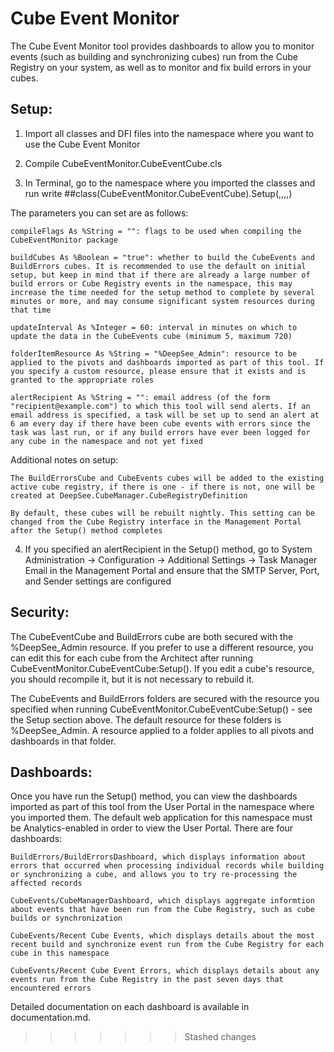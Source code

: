 # Cube Event Monitor

The Cube Event Monitor tool provides dashboards to allow you to monitor events (such as building and synchronizing cubes) run from the Cube Registry on your system, as well as to monitor and fix build errors in your cubes.

## Setup:

1. Import all classes and DFI files into the namespace where you want to use the Cube Event Monitor

2. Compile CubeEventMonitor.CubeEventCube.cls

3. In Terminal, go to the namespace where you imported the classes and run
	write ##class(CubeEventMonitor.CubeEventCube).Setup(<compileFlags>,<buildCubes>,<updateInterval>,<folderItemResource>,<alertRecipient>)

The parameters you can set are as follows:

	compileFlags As %String = "": flags to be used when compiling the CubeEventMonitor package

	buildCubes As %Boolean = "true": whether to build the CubeEvents and BuildErrors cubes. It is recommended to use the default on initial setup, but keep in mind that if there are already a large number of build errors or Cube Registry events in the namespace, this may increase the time needed for the setup method to complete by several minutes or more, and may consume significant system resources during that time

	updateInterval As %Integer = 60: interval in minutes on which to update the data in the CubeEvents cube (minimum 5, maximum 720)

	folderItemResource As %String = "%DeepSee_Admin": resource to be applied to the pivots and dashboards imported as part of this tool. If you specify a custom resource, please ensure that it exists and is granted to the appropriate roles

	alertRecipient As %String = "": email address (of the form "recipient@example.com") to which this tool will send alerts. If an email address is specified, a task will be set up to send an alert at 6 am every day if there have been cube events with errors since the task was last run, or if any build errors have ever been logged for any cube in the namespace and not yet fixed

Additional notes on setup:

	The BuildErrorsCube and CubeEvents cubes will be added to the existing active cube registry, if there is one - if there is not, one will be created at DeepSee.CubeManager.CubeRegistryDefinition

	By default, these cubes will be rebuilt nightly. This setting can be changed from the Cube Registry interface in the Management Portal after the Setup() method completes

4. If you specified an alertRecipient in the Setup() method, go to System Administration -> Configuration -> Additional Settings -> Task Manager Email in the Management Portal and ensure that the SMTP Server, Port, and Sender settings are configured

## Security:

The CubeEventCube and BuildErrors cube are both secured with the %DeepSee_Admin resource. If you prefer to use a different resource, you can edit this for each cube from the Architect after running CubeEventMonitor.CubeEventCube:Setup(). If you edit a cube's resource, you should recompile it, but it is not necessary to rebuild it.

The CubeEvents and BuildErrors folders are secured with the resource you specified when running CubeEventMonitor.CubeEventCube:Setup() - see the Setup section above. The default resource for these folders is %DeepSee_Admin. A resource applied to a folder applies to all pivots and dashboards in that folder.

## Dashboards:

Once you have run the Setup() method, you can view the dashboards imported as part of this tool from the User Portal in the namespace where you imported them. The default web application for this namespace must be Analytics-enabled in order to view the User Portal. There are four dashboards:

	BuildErrors/BuildErrorsDashboard, which displays information about errors that occurred when processing individual records while building or synchronizing a cube, and allows you to try re-processing the affected records

	CubeEvents/CubeManagerDashboard, which displays aggregate informtion about events that have been run from the Cube Registry, such as cube builds or synchronization

	CubeEvents/Recent Cube Events, which displays details about the most recent build and synchronize event run from the Cube Registry for each cube in this namespace

	CubeEvents/Recent Cube Event Errors, which displays details about any events run from the Cube Registry in the past seven days that encountered errors
	
Detailed documentation on each dashboard is available in documentation.md.
>>>>>>> Stashed changes
